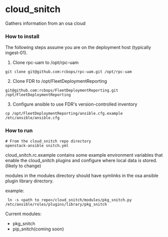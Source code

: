 # cloud_snitch
Gathers information from an osa cloud

### How to install

The following steps assume you are on the deployment host (typically ingest-01).

1. Clone rpc-uam to /opt/rpc-uam

```
git clone git@github.com:rcbops/rpc-uam.git /opt/rpc-uam
```

2. Clone FDR to /opt/FleetDeploymentReporting
```
git@github.com:rcbops/FleetDeploymentReporting.git /opt/FleetDeploymentReporting
```

3. Configure ansible to use FDR's version-controlled inventory
```
cp /opt/FleetDeploymentReporting/ansible.cfg.example /etc/ansible/ansible.cfg
```

### How to run
```shell
# From the cloud_snitch repo directory
openstack-ansible snitch.yml
```

cloud_snitch.rc.example contains some example environment variables that enable the cloud_snitch plugins and configure where local data is stored.(likely to change)

modules in the modules directory should have symlinks in the osa ansible plugin library directory.

example:
```shell
 ln -s <path to repo>/cloud_snitch/modules/pkg_snitch.py /etc/ansible/roles/plugins/library/pkg_snitch
```

Current modules:
 - pkg_snitch
 - pip_snitch(coming soon)
